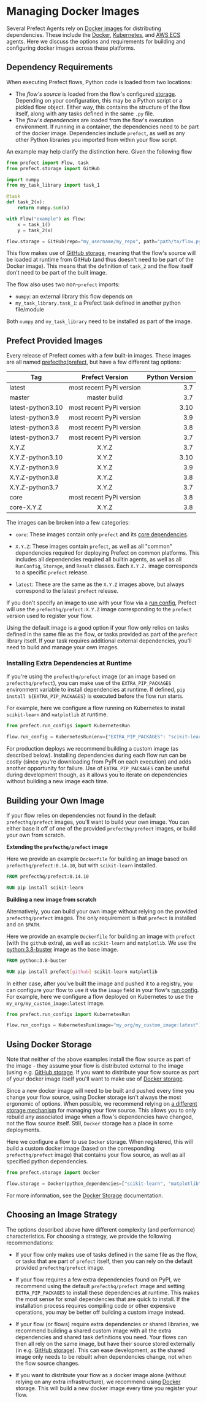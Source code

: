 # Managing Docker Images

Several Prefect Agents rely on [Docker images](https://docs.docker.com) for
distributing dependencies. These include the
[Docker](/orchestration/agents/docker.md),
[Kubernetes](/orchestration/agents/kubernetes.md), and [AWS
ECS](/orchestration/agents/ecs.md) agents. Here we discuss the options and
requirements for building and configuring docker images across these platforms.

## Dependency Requirements

When executing Prefect flows, Python code is loaded from two locations:

- The *flow's source* is loaded from the flow's configured
  [storage](./storage.md). Depending on your configuration, this may be a
  Python script or a pickled flow object. Either way, this contains the
  structure of the flow itself, along with any tasks defined in the same `.py`
  file.
- The *flow's dependencies* are loaded from the flow's execution environment.
  If running in a container, the dependencies need to be part of the docker
  image. Dependencies include `prefect`, as well as any other Python libraries
  you imported from within your flow script.

An example may help clarify the distinction here. Given the following flow

```python
from prefect import Flow, task
from prefect.storage import GitHub

import numpy
from my_task_library import task_1

@task
def task_2(x):
    return numpy.sum(x)

with Flow("example") as flow:
    x = task_1()
    y = task_2(x)

flow.storage = GitHub(repo="my_username/my_repo", path="path/to/flow.py")
```

This flow makes use of [GitHub storage](./storage.md#github), meaning that the
flow's source will be loaded at runtime from GitHub (and thus doesn't need to
be part of the Docker image). This means that the definition of `task_2` and
the flow itself don't need to be part of the built image.

The flow also uses two non-`prefect` imports:
- `numpy`: an external library this flow depends on
- `my_task_library.task_1`: a Prefect task defined in another python file/module

Both `numpy` and `my_task_library` need to be installed as part of the image.

## Prefect Provided Images

Every release of Prefect comes with a few built-in images. These images are all
named [prefecthq/prefect](https://hub.docker.com/r/prefecthq/prefect), but have
a few different tag options:

| Tag               |     Prefect Version      | Python Version  |
| ----------------  | :----------------------: | -------------:  |
| latest            | most recent PyPi version |            3.7  |
| master            |       master build       |            3.7  |
| latest-python3.10 | most recent PyPi version |            3.10 |
| latest-python3.9  | most recent PyPi version |            3.9  |
| latest-python3.8  | most recent PyPi version |            3.8  |
| latest-python3.7  | most recent PyPi version |            3.7  |
| X.Y.Z             |          X.Y.Z           |            3.7  |
| X.Y.Z-python3.10  |          X.Y.Z           |            3.10 |
| X.Y.Z-python3.9   |          X.Y.Z           |            3.9  |
| X.Y.Z-python3.8   |          X.Y.Z           |            3.8  |
| X.Y.Z-python3.7   |          X.Y.Z           |            3.7  |
| core              | most recent PyPi version |            3.8  |
| core-X.Y.Z        |          X.Y.Z           |            3.8  |

The images can be broken into a few categories:

- `core`: These images contain only `prefect` and its [core
  dependencies](https://github.com/PrefectHQ/prefect/blob/master/requirements.txt).

- `X.Y.Z`: These images contain `prefect`, as well as all "common" dependencies
  required for deploying Prefect on common platforms. This includes all
  dependencies required all builtin agents, as well as all `RunConfig`,
  `Storage`, and `Result` classes. Each `X.Y.Z.` image corresponds to a
  specific `prefect` release.

- `latest`: These are the same as the `X.Y.Z` images above, but always
  correspond to the latest `prefect` release.

If you don't specify an image to use with your flow via a [run
config](./run_configs.md), Prefect will use the `prefecthq/prefect:X.Y.Z`
image corresponding to the `prefect` version used to register your flow.

Using the default image is a good option if your flow only relies on tasks
defined in the same file as the flow, or tasks provided as part of the
`prefect` library itself. If your task requires additional external
dependencies, you'll need to build and manage your own images.

### Installing Extra Dependencies at Runtime

If you're using the `prefecthq/prefect` image (or an image based on
`prefecthq/prefect`), you can make use of the `EXTRA_PIP_PACKAGES` environment
variable to install dependencies at runtime. If defined, `pip install
${EXTRA_PIP_PACKAGES}` is executed before the flow run starts.

For example, here we configure a flow running on Kubernetes to install
`scikit-learn` and `matplotlib` at runtime.

```python
from prefect.run_configs import KubernetesRun

flow.run_config = KubernetesRun(env={"EXTRA_PIP_PACKAGES": "scikit-learn matplotlib"})
```

For production deploys we recommend building a custom image (as described
below). Installing dependencies during each flow run can be costly (since
you're downloading from PyPI on each execution) and adds another opportunity
for failure. Use of `EXTRA_PIP_PACKAGES` can be useful during development
though, as it allows you to iterate on dependencies without building a new
image each time.

## Building your Own Image

If your flow relies on dependencies not found in the default
`prefecthq/prefect` images, you'll want to build your own image. You can either
base it off of one of the provided `prefecthq/prefect` images, or build your
own from scratch.

**Extending the `prefecthq/prefect` image**

Here we provide an example `Dockerfile` for building an image based on
`prefecthq/prefect:0.14.10`, but with `scikit-learn` installed.

```dockerfile
FROM prefecthq/prefect:0.14.10

RUN pip install scikit-learn
```

**Building a new image from scratch**

Alternatively, you can build your own image without relying on the provided
`prefecthq/prefect` images. The only requirement is that `prefect` is installed
and on `$PATH`.

Here we provide an example `Dockerfile` for building an image with `prefect`
(with the `github` extra), as well as `scikit-learn` and `matplotlib`. We use the
[python:3.8-buster](https://hub.docker.com/_/python) image as the base image.

```dockerfile
FROM python:3.8-buster

RUN pip install prefect[github] scikit-learn matplotlib
```

In either case, after you've built the image and pushed it to a registry, you
can configure your flow to use it via the `image` field in your flow's [run
config](./run_configs.md). For example, here we configure a flow deployed on
Kubernetes to use the `my_org/my_custom_image:latest` image.

```python
from prefect.run_configs import KubernetesRun

flow.run_configs = KubernetesRun(image="my_org/my_custom_image:latest")
```

## Using Docker Storage

Note that neither of the above examples install the flow source as part of the
image - they assume your flow is distributed external to the image (using e.g.
[GitHub storage](./storage.md#github). If you want to distribute your flow
source as part of your docker image itself you'll want to make use of [Docker
storage](./storage.md#docker).

Since a new docker image will need to be built and pushed every time you change
your flow source, using Docker storage isn't always the most ergonomic of
options. When possible, we recommend relying on [a different storage
mechanism](./storage.md) for managing your flow source. This allows you to only
rebuild any associated image when a flow's dependencies have changed, not the
flow source itself. Still, `Docker` storage has a place in some deployments.

Here we configure a flow to use `Docker` storage. When registered, this will
build a custom docker image (based on the corresponding `prefecthq/prefect`
image) that contains your flow source, as well as all specified python
dependencies.

```python
from prefect.storage import Docker

flow.storage = Docker(python_dependencies=["scikit-learn", "matplotlib"])
```

For more information, see the [Docker Storage](./storage.md#docker) documentation.

## Choosing an Image Strategy

The options described above have different complexity (and performance)
characteristics. For choosing a strategy, we provide the following
recommendations:

- If your flow only makes use of tasks defined in the same file as the flow, or
  tasks that are part of `prefect` itself, then you can rely on the default
  provided `prefecthq/prefect` image.

- If your flow requires a few extra dependencies found on PyPI, we recommend
  using the default `prefecthq/prefect` image and setting `EXTRA_PIP_PACKAGES`
  to install these dependencies at runtime. This makes the most sense for small
  dependencies that are quick to install. If the installation process requires
  compiling code or other expensive operations, you may be better off building
  a custom image instead.

- If your flow (or flows) require extra dependencies or shared libraries, we
  recommend building a shared custom image with all the extra dependencies and
  shared task definitions you need. Your flows can then all rely on the same
  image, but have their source stored externally (in e.g. [GitHub
  storage](./storage.md#github)). This can ease development, as the shared
  image only needs to be rebuilt when dependencies change, not when the flow
  source changes.

- If you want to distribute your flow as a docker image alone (without relying
  on any extra infrastructure), we recommend using [Docker](./storage#docker)
  storage. This will build a new docker image every time you register your flow.
